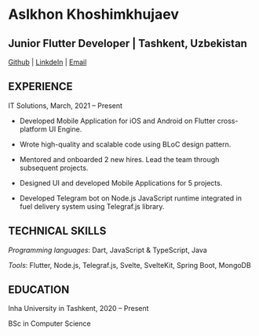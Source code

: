 # Aslkhon Khoshimkhujaev

## Junior Flutter Developer | Tashkent, Uzbekistan
[Github](https://github.com/aslkhon) | [LinkdeIn](https://www.linkedin.com/in/aslkhon-khoshimkhujaev-67219917b/) | [Email](aslkhon.mail@gmail.com)

## EXPERIENCE

IT Solutions, March, 2021 – Present

* Developed Mobile Application for iOS and Android on Flutter cross-platform UI Engine.

* Wrote high-quality and scalable code using BLoC design pattern.

* Mentored and onboarded 2 new hires. Lead the team through subsequent projects.

* Designed UI and developed Mobile Applications for 5 projects.

* Developed Telegram bot on Node.js JavaScript runtime integrated in fuel delivery system using Telegraf.js library.

## TECHNICAL SKILLS

*Programming languages*: Dart, JavaScript & TypeScript, Java

*Tools*: Flutter, Node.js, Telegraf.js, Svelte, SvelteKit, Spring Boot, MongoDB

## EDUCATION

Inha University in Tashkent, 2020 – Present

BSc in Computer Science
